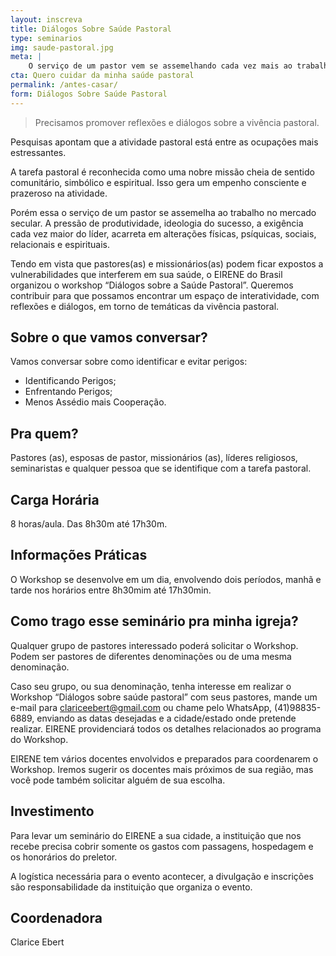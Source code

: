 ```yaml
---
layout: inscreva
title: Diálogos Sobre Saúde Pastoral
type: seminarios
img: saude-pastoral.jpg
meta: |
    O serviço de um pastor vem se assemelhando cada vez mais ao trabalho no mercado secular. Tendo em vista que pastores(as) e missionários(as) podem ficar expostos a vulnerabilidades que interferem em sua saúde organizamos esse workshop para contribuir para um espaço de interatividade, e diálogos sobre a vivência pastoral. 
cta: Quero cuidar da minha saúde pastoral
permalink: /antes-casar/
form: Diálogos Sobre Saúde Pastoral
---
```


> Precisamos promover reflexões e diálogos sobre a vivência pastoral.

Pesquisas apontam que a atividade pastoral está entre as ocupações mais estressantes.

A tarefa pastoral é reconhecida como uma nobre missão cheia de sentido comunitário, simbólico e espiritual. Isso gera um empenho consciente e prazeroso na atividade.

Porém essa o serviço de um pastor se assemelha ao trabalho no mercado secular. A pressão de produtividade, ideologia do sucesso, a exigência cada vez maior do líder, acarreta em alterações físicas, psíquicas, sociais, relacionais e espirituais. 

Tendo em vista que pastores(as) e missionários(as) podem ficar expostos a vulnerabilidades que interferem em sua saúde, o EIRENE do Brasil organizou o workshop “Diálogos sobre a Saúde Pastoral”. Queremos contribuir para que possamos encontrar um espaço de interatividade, com reflexões e diálogos, em torno de temáticas da vivência pastoral. 

## Sobre o que vamos conversar? 

Vamos conversar sobre como identificar e evitar perigos:

* Identificando Perigos; 
* Enfrentando Perigos;
* Menos Assédio mais Cooperação.

## Pra quem?

Pastores (as), esposas de pastor, missionários (as), líderes religiosos, seminaristas e qualquer pessoa que se identifique com a tarefa pastoral.

## Carga Horária

8 horas/aula. Das 8h30m até 17h30m.

## Informações Práticas

O Workshop se desenvolve em um dia, envolvendo dois períodos, manhã e tarde nos horários entre 8h30mim até 17h30min.

## Como trago esse seminário pra minha igreja?

Qualquer grupo de pastores interessado poderá solicitar o Workshop. Podem ser pastores de diferentes denominações ou de uma mesma denominação.

Caso seu grupo, ou sua denominação, tenha interesse em realizar o Workshop “Diálogos sobre saúde pastoral” com seus pastores, mande um e-mail para [clariceebert@gmail.com](mailto:clariceebert@gmail.com) ou chame pelo WhatsApp, (41)98835-6889, enviando as datas desejadas e a cidade/estado onde pretende realizar. EIRENE providenciará todos os detalhes relacionados ao programa do Workshop. 

EIRENE tem vários docentes envolvidos e preparados para coordenarem o Workshop. Iremos sugerir os docentes mais próximos de sua região, mas você pode também solicitar alguém de sua escolha.

## Investimento

Para levar um seminário do EIRENE a sua cidade, a instituição que nos recebe precisa cobrir somente os gastos com passagens, hospedagem e os honorários do preletor.

A logística necessária para o evento acontecer, a divulgação e inscrições são responsabilidade da instituição que organiza o evento.

## Coordenadora

Clarice Ebert

